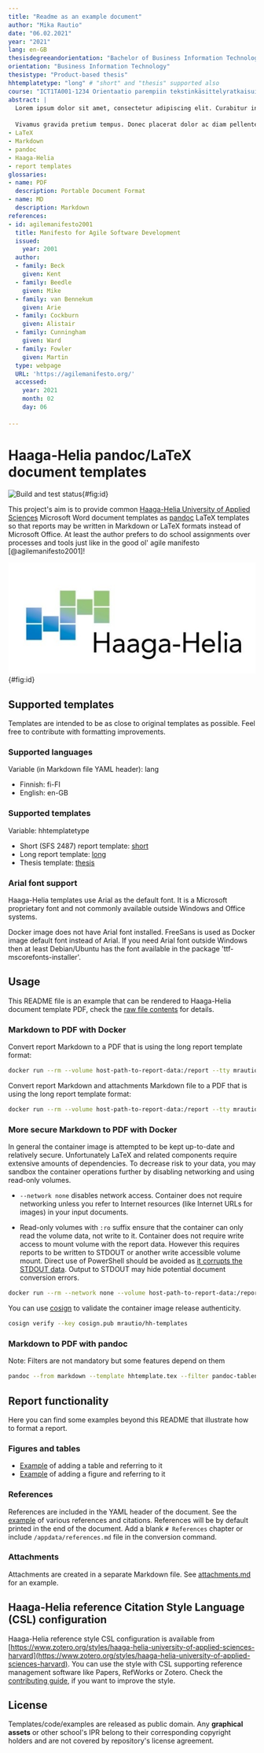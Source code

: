 ```yaml
---
title: "Readme as an example document"
author: "Mika Rautio"
date: "06.02.2021"
year: "2021"
lang: en-GB
thesisdegreeandorientation: "Bachelor of Business Information Technology"
orientation: "Business Information Technology"
thesistype: "Product-based thesis"
hhtemplatetype: "long" # "short" and "thesis" supported also
course: "ICT1TA001-1234 Orientaatio parempiin tekstinkäsittelyratkaisuihin"
abstract: |
  Lorem ipsum dolor sit amet, consectetur adipiscing elit. Curabitur in massa a magna varius efficitur eleifend sit amet lacus. Pellentesque pulvinar blandit nisi. Nullam mattis euismod sem vel porta. Fusce semper at mauris in fermentum. Donec lobortis pharetra ipsum bibendum tristique. Donec vestibulum interdum molestie. In iaculis ultrices diam, id viverra metus iaculis nec. Quisque malesuada, ligula non vehicula efficitur, metus ex maximus quam, at volutpat justo lectus quis leo. Sed a tincidunt nunc. Lorem ipsum dolor sit amet, consectetur adipiscing elit. Nunc euismod arcu et eros placerat vulputate. Sed lobortis purus non mauris tristique, a consectetur lectus commodo. Ut quis ex turpis.

  Vivamus gravida pretium tempus. Donec placerat dolor ac diam pellentesque, eu aliquam dolor volutpat. Sed rhoncus odio sit amet metus auctor laoreet. Morbi eleifend feugiat lectus, consequat lobortis metus laoreet ac. Suspendisse id aliquam dui. Fusce enim dolor, sodales a orci eget, commodo fringilla orci. Morbi ante dolor, egestas id lectus id, faucibus molestie turpis. Aliquam et pellentesque augue. Sed sagittis ante a lorem consequat feugiat. Mauris commodo dapibus suscipit. Aenean eu magna porta libero lobortis dignissim. Aliquam facilisis risus nunc, ut mattis tortor mattis eu. Mauris et justo a est dictum euismod. Ut a varius nibh, ac vestibulum felis. Nunc varius, erat pulvinar posuere vestibulum, enim dolor commodo ipsum, eu ultricies lacus elit id orci. Nam tincidunt, nunc aliquet tincidunt tempus, quam augue luctus metus, at eleifend tellus elit congue nisi.hhdocumentkeywords:
- LaTeX
- Markdown
- pandoc
- Haaga-Helia
- report templates
glossaries:
- name: PDF
  description: Portable Document Format
- name: MD
  description: Markdown
references:
- id: agilemanifesto2001
  title: Manifesto for Agile Software Development
  issued:
    year: 2001
  author:
  - family: Beck
    given: Kent
  - family: Beedle
    given: Mike
  - family: van Bennekum
    given: Arie
  - family: Cockburn
    given: Alistair
  - family: Cunningham
    given: Ward
  - family: Fowler
    given: Martin
  type: webpage
  URL: 'https://agilemanifesto.org/'
  accessed:
    year: 2021
    month: 02
    day: 06

---
```


# Haaga-Helia pandoc/LaTeX document templates

![Build and test status](https://github.com/mrautio/hh-templates/workflows/CI/badge.svg){#fig:id}

This project's aim is to provide common [Haaga-Helia University of Applied Sciences](https://www.haaga-helia.fi/en) Microsoft Word document templates as [pandoc](https://pandoc.org/) LaTeX templates so that reports may be written in Markdown or LaTeX formats instead of Microsoft Office. At least the author prefers to do school assignments over processes and tools just like in the good ol' agile manifesto [@agilemanifesto2001]!

![Haaga-Helia University of Applied Sciences report logo](media/hhreportlogo.png){#fig:id}

## Supported templates

Templates are intended to be as close to original templates as possible. Feel free to contribute with formatting improvements.

### Supported languages

Variable (in Markdown file YAML header): lang

* Finnish: fi-FI
* English: en-GB

### Supported templates

Variable: hhtemplatetype

* Short (SFS 2487) report template: [short](https://github.com/mrautio/hh-templates/blob/main/examples/README_short_english.pdf)
* Long report template: [long](https://github.com/mrautio/hh-templates/blob/main/examples/README_long_english.pdf)
* Thesis template: [thesis](https://github.com/mrautio/hh-templates/blob/main/examples/README_thesis_english.pdf)

### Arial font support

Haaga-Helia templates use Arial as the default font. It is a Microsoft proprietary font and not commonly available outside Windows and Office systems.

Docker image does not have Arial font installed. FreeSans is used as Docker image default font instead of Arial.
If you need Arial font outside Windows then at least Debian/Ubuntu has the font available in the package 'ttf-mscorefonts-installer'.

## Usage

This README file is an example that can be rendered to Haaga-Helia document template PDF, check the [raw file contents](https://github.com/mrautio/hh-templates/raw/main/README.md) for details.

### Markdown to PDF with Docker

Convert report Markdown to a PDF that is using the long report template format:
```sh
docker run --rm --volume host-path-to-report-data:/report --tty mrautio/hh-templates --output /report/report.pdf /report/report.md --variable=hhtemplatetype:long
```

Convert report Markdown and attachments Markdown file to a PDF that is using the long report template format:
```sh
docker run --rm --volume host-path-to-report-data:/report --tty mrautio/hh-templates --output /report/report.pdf /report/report.md /appdata/references.md /report/attachments.md --variable=hhtemplatetype:long
```

### More secure Markdown to PDF with Docker

In general the container image is attempted to be kept up-to-date and relatively secure. Unfortunately LaTeX and related components require extensive amounts of dependencies. To decrease risk to your data, you may sandbox the container operations further by disabling networking and using read-only volumes.

- `--network none` disables network access. Container does not require networking unless you refer to Internet resources (like Internet URLs for images) in your input documents. 

- Read-only volumes with `:ro` suffix ensure that the container can only read the volume data, not write to it. Container does not require write access to mount volume with the report data. However this requires reports to be written to STDOUT or another write accessible volume mount. Direct use of PowerShell should be avoided as [it corrupts the STDOUT data](https://docs.microsoft.com/en-us/archive/blogs/sergey_babkins_blog/un-messing-unicode-in-powershell). Output to STDOUT may hide potential document conversion errors.

```sh
docker run --rm --network none --volume host-path-to-report-data:/report:ro --attach stdout mrautio/hh-templates --to=pdf --output - /report/report.md > report.pdf
```

You can use [cosign](https://github.com/sigstore/cosign) to validate the container image release authenticity.

```sh
cosign verify --key cosign.pub mrautio/hh-templates
```

### Markdown to PDF with pandoc

Note: Filters are not mandatory but some features depend on them

```sh
pandoc --from markdown --template hhtemplate.tex --filter pandoc-tablenos --filter pandoc-fignos --filter pandoc-citeproc --filter pandoc-plantuml --pdf-engine=xelatex --listings --csl=https://www.zotero.org/styles/haaga-helia-university-of-applied-sciences-harvard -o report.pdf report.md --variable=hhtemplatetype:long
```

## Report functionality

Here you can find some examples beyond this README that illustrate how to format a report.

### Figures and tables

* [Example](https://raw.githubusercontent.com/mrautio/hh-templates/main/test/cases/05_tables/README.md) of adding a table and referring to it
* [Example](https://raw.githubusercontent.com/mrautio/hh-templates/main/test/cases/04_figures/README.md) of adding a figure and referring to it

### References

References are included in the YAML header of the document. See the [example](https://raw.githubusercontent.com/mrautio/hh-templates/main/test/cases/03_references/README.md) of various references and citations. References will be by default printed in the end of the document. Add a blank `# References` chapter or include `/appdata/references.md` file in the conversion command.

### Attachments

Attachments are created in a separate Markdown file. See [attachments.md](https://github.com/mrautio/hh-templates/blob/main/attachments.md) for an example.

## Haaga-Helia reference Citation Style Language (CSL) configuration

Haaga-Helia reference style CSL configuration is available from [https://www.zotero.org/styles/haaga-helia-university-of-applied-sciences-harvard](https://www.zotero.org/styles/haaga-helia-university-of-applied-sciences-harvard). You can use the style with CSL supporting reference management software like Papers, RefWorks or Zotero. Check the [contributing guide](https://github.com/citation-style-language/styles/blob/master/CONTRIBUTING.md), if you want to improve the style.

## License

Templates/code/examples are released as public domain. Any **graphical assets** or other school's IPR belong to their corresponding copyright holders and are not covered by repository's license agreement.

